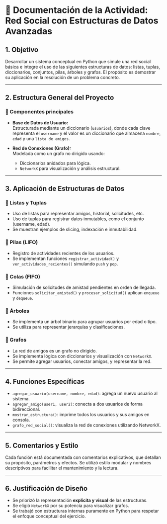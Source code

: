 # 🧠 Documentación de la Actividad: Red Social con Estructuras de Datos Avanzadas

## 1. Objetivo

Desarrollar un sistema conceptual en Python que simule una red social básica e integre el uso de las siguientes estructuras de datos: listas, tuplas, diccionarios, conjuntos, pilas, árboles y grafos. El propósito es demostrar su aplicación en la resolución de un problema concreto.

---

## 2. Estructura General del Proyecto

### 📁 Componentes principales

- **Base de Datos de Usuario:**  
  Estructurada mediante un diccionario (`usuarios`), donde cada clave representa el `username` y el valor es un diccionario que almacena `nombre`, `edad` y una `lista de amigos`.

- **Red de Conexiones (Grafo):**  
  Modelada como un grafo no dirigido usando:
  - Diccionarios anidados para lógica.
  - `NetworkX` para visualización y análisis estructural.

---

## 3. Aplicación de Estructuras de Datos

### 📌 Listas y Tuplas
- Uso de listas para representar amigos, historial, solicitudes, etc.
- Uso de tuplas para registrar datos inmutables, como el conjunto (username, edad).
- Se muestran ejemplos de slicing, indexación e inmutabilidad.

### 📌 Pilas (LIFO)
- Registro de actividades recientes de los usuarios.
- Se implementan funciones `registrar_actividad()` y `ver_actividades_recientes()` simulando `push` y `pop`.

### 📌 Colas (FIFO)
- Simulación de solicitudes de amistad pendientes en orden de llegada.
- Funciones `solicitar_amistad()` y `procesar_solicitud()` aplican `enqueue` y `dequeue`.

### 📌 Árboles
- Se implementa un árbol binario para agrupar usuarios por edad o tipo.
- Se utiliza para representar jerarquías y clasificaciones.

### 📌 Grafos
- La red de amigos es un grafo no dirigido.
- Se implementa lógica con diccionarios y visualización con `NetworkX`.
- Se permite agregar usuarios, conectar amigos, y representar la red.

---

## 4. Funciones Específicas

- `agregar_usuario(username, nombre, edad)`: agrega un nuevo usuario al sistema.
- `agregar_amigo(user1, user2)`: conecta a dos usuarios de forma bidireccional.
- `mostrar_estructura()`: imprime todos los usuarios y sus amigos en consola.
- `grafo_red_social()`: visualiza la red de conexiones utilizando NetworkX.

---

## 5. Comentarios y Estilo

Cada función está documentada con comentarios explicativos, que detallan su propósito, parámetros y efectos. Se utilizó estilo modular y nombres descriptivos para facilitar el mantenimiento y la lectura.

---

## 6. Justificación de Diseño

- Se priorizó la representación **explícita y visual** de las estructuras.
- Se eligió `NetworkX` por su potencia para visualizar grafos.
- Se trabajó con estructuras internas puramente en Python para respetar el enfoque conceptual del ejercicio.
